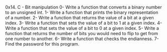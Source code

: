 0x14. C - Bit manipulation
0- Write a function that converts a binary number to an unsigned int.
1- Write a function that prints the binary representation of a number.
2- Write a function that returns the value of a bit at a given index.
3- Write a function that sets the value of a bit to 1 at a given index.
4- Write a function that sets the value of a bit to 0 at a given index.
5- Write a function that returns the number of bits you would need to flip to get from one number to another.
6- Write a function that checks the endianness.
7- Find the password for this program.
